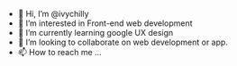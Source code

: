- 👋 Hi, I’m @ivychilly
- 👀 I’m interested in Front-end web development
- 🌱 I’m currently learning google UX design
- 💞️ I’m looking to collaborate on web development or app.
- 📫 How to reach me ...

<!---
ivychilly/ivychilly is a ✨ special ✨ repository because its `README.md` (this file) appears on your GitHub profile.
You can click the Preview link to take a look at your changes.
--->
